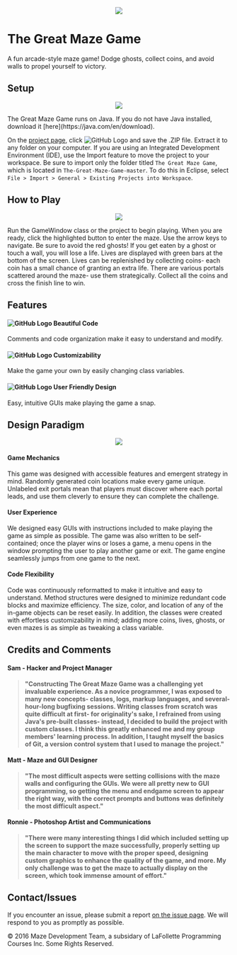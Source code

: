 <p align="center"> <img src= "http://imgur.com/d0WRXzE.jpg" /> </p>

# The Great Maze Game
A fun arcade-style maze game! Dodge ghosts, collect coins, and avoid walls to propel yourself to victory. 


## Setup
<p align="center"> <img src= "http://imgur.com/kienrTe.jpg" /> </p>
The Great Maze Game runs on Java. If you do not have Java installed, download it [here](https://java.com/en/download).

On the [project page](https://github.com/TakAjnin/The-Great-Maze-Game), click ![GitHub Logo](http://imgur.com/ORRfQqT.png) and save the .ZIP file. Extract it to any folder on your computer. If you are using an Integrated Development Environment (IDE), use the Import feature to move the project to your workspace. Be sure to import only the folder titled `The Great Maze Game`, which is located in `The-Great-Maze-Game-master`. To do this in Eclipse, select `File > Import > General > Existing Projects into Workspace`.

## How to Play
<p align="center"> <img src= "http://imgur.com/RgehIR3.jpg" /> </p>
Run the GameWindow class or the project to begin playing. When you are ready, click the highlighted button to enter the maze. Use the arrow keys to navigate. Be sure to avoid the red ghosts! If you get eaten by a ghost or touch a wall, you will lose a life. Lives are displayed with green bars at the bottom of the screen. Lives can be replenished by collecting coins- each coin has a small chance of granting an extra life. There are various portals scattered around the maze- use them strategically. Collect all the coins and cross the finish line to win. 

## Features

#### ![GitHub Logo](http://imgur.com/O3gnBVx.png) Beautiful Code
Comments and code organization make it easy to understand and modify.

#### ![GitHub Logo](http://imgur.com/V8m0YCD.png) Customizability
Make the game your own by easily changing class variables.

#### ![GitHub Logo](http://imgur.com/AKGVP5x.png) User Friendly Design
Easy, intuitive GUIs make playing the game a snap.

## Design Paradigm
<p align="center"> <img src= "http://imgur.com/5i6b1dg.jpg" /> </p>

#### Game Mechanics
This game was designed with accessible features and emergent strategy in mind. Randomly generated coin locations make every game unique. Unlabeled exit portals mean that players must discover where each portal leads, and use them cleverly to ensure they can complete the challenge. 

#### User Experience
We designed easy GUIs with instructions included to make playing the game as simple as possible. The game was also written to be self-contained; once the player wins or loses a game, a menu opens in the window prompting the user to play another game or exit. The game engine seamlessly jumps from one game to the next.

#### Code Flexibility
Code was continuously reformatted to make it intuitive and easy to understand. Method structures were designed to minimize redundant code blocks and maximize efficiency. The size, color, and location of any of the in-game objects can be reset easily. In addition, the classes were created with effortless customizability in mind; adding more coins, lives, ghosts, or even mazes is as simple as tweaking a class variable.

## Credits and Comments
#### Sam - Hacker and Project Manager
>**"**Constructing The Great Maze Game was a challenging yet invaluable experience. As a novice programmer, I was exposed to many new concepts- classes, logs, markup languages, and several-hour-long bugfixing sessions. Writing classes from scratch was quite difficult at first- for originality's sake, I refrained from using Java's pre-built classes- instead, I decided to build the project with custom classes. I think this greatly enhanced me and my group members' learning process. In addition, I taught myself the basics of Git, a version control system that I used to manage the project.**"**

#### Matt - Maze and GUI Designer
>**"**The most difficult aspects were setting collisions with the maze walls and configuring the GUIs. We were all pretty new to GUI programming, so getting the menu and endgame screen to appear the right way, with the correct prompts and buttons was definitely the most difficult aspect.**"**

#### Ronnie - Photoshop Artist and Communications
> **"**There were many interesting things I did which included setting up the screen to support the maze successfully, properly setting up the main character to move with the proper speed, designing custom graphics to enhance the quality of the game, and more. My only challenge was to get the maze to actually display on the screen, which took immense amount of effort.**"**

## Contact/Issues

If you encounter an issue, please submit a report [on the issue page](https://github.com/TakAjnin/The-Great-Maze-Game/issues). We will respond to you as promptly as possible.

© 2016 Maze Development Team, a subsidary of LaFollette Programming Courses Inc. Some Rights Reserved.
